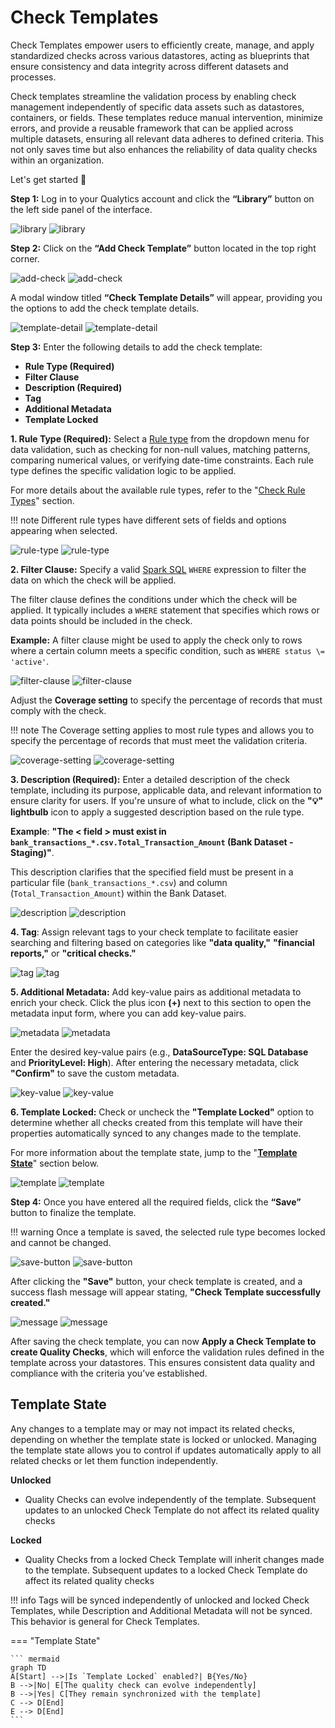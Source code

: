 # Check Templates

Check Templates empower users to efficiently create, manage, and apply standardized checks across various datastores, acting as blueprints that ensure consistency and data integrity across different datasets and processes. 

Check templates streamline the validation process by enabling check management independently of specific data assets such as datastores, containers, or fields. These templates reduce manual intervention, minimize errors, and provide a reusable framework that can be applied across multiple datasets, ensuring all relevant data adheres to defined criteria. This not only saves time but also enhances the reliability of data quality checks within an organization.

Let's get started 🚀

**Step 1:** Log in to your Qualytics account and click the **“Library”** button on the left side panel of the interface.

![library](../assets/checks/add-check-template/library-light-1.png#only-light)
![library](../assets/checks/add-check-template/library-dark-1.png#only-dark)

**Step 2:** Click on the **“Add Check Template”** button located in the top right corner.

![add-check](../assets/checks/add-check-template/add-check-light-2.png#only-light)
![add-check](../assets/checks/add-check-template/add-check-dark-2.png#only-dark)

A modal window titled **“Check Template Details”** will appear, providing you the options to add the check template details.

![template-detail](../assets/checks/add-check-template/template-detail-light-3.png#only-light)
![template-detail](../assets/checks/add-check-template/template-detail-dark-3.png#only-dark)

**Step 3:** Enter the following details to add the check template:

- **Rule Type (Required)**  
- **Filter Clause**  
- **Description (Required)**  
- **Tag**  
- **Additional Metadata**  
- **Template Locked**

**1. Rule Type (Required):** Select a [Rule type](https://userguide.qualytics.io/checks/overview-of-a-check/\#checks-tab:\~:text=to%20your%20Datastore-,Check%20Rule%20Types,-Rule%20Type) from the dropdown menu for data validation, such as checking for non-null values, matching patterns, comparing numerical values, or verifying date-time constraints. Each rule type defines the specific validation logic to be applied.

For more details about the available rule types, refer to the "[Check Rule Types](https://userguide.qualytics.io/checks/overview-of-a-check/\#checks-tab:\~:text=to%20your%20Datastore-,Check%20Rule%20Types,-Rule%20Type)" section.

!!! note 
    Different rule types have different sets of fields and options appearing when selected.

![rule-type](../assets/checks/add-check-template/rule-type-light-4.png#only-light)
![rule-type](../assets/checks/add-check-template/rule-type-dark-4.png#only-dark)

**2. Filter Clause:** Specify a valid [Spark SQL](https://spark.apache.org/docs/latest/sql-ref.html) `WHERE` expression to filter the data on which the check will be applied.

The filter clause defines the conditions under which the check will be applied. It typically includes a `WHERE` statement that specifies which rows or data points should be included in the check.

**Example:** A filter clause might be used to apply the check only to rows where a certain column meets a specific condition, such as `WHERE status \= 'active'`.

![filter-clause](../assets/checks/add-check-template/filter-clause-light-5.png#only-light)
![filter-clause](../assets/checks/add-check-template/filter-clause-dark-5.png#only-dark)

Adjust the **Coverage setting** to specify the percentage of records that must comply with the check.

!!! note 
    The Coverage setting applies to most rule types and allows you to specify the percentage of records that must meet the validation criteria. 

![coverage-setting](../assets/checks/add-check-template/coverage-setting-light-6.png#only-light)
![coverage-setting](../assets/checks/add-check-template/coverage-setting-dark-6.png#only-dark)

**3. Description (Required):** Enter a detailed description of the check template, including its purpose, applicable data, and relevant information to ensure clarity for users. If you're unsure of what to include, click on the **"💡"** **lightbulb** icon to apply a suggested description based on the rule type.

**Example**: **"The < field > must exist in `bank_transactions_*.csv.Total_Transaction_Amount` (Bank Dataset - Staging)"**.

This description clarifies that the specified field must be present in a particular file (`bank_transactions_*.csv`) and column (`Total_Transaction_Amount`) within the Bank Dataset. 

![description](../assets/checks/add-check-template/description-light-7.png#only-light)
![description](../assets/checks/add-check-template/description-dark-7.png#only-dark)

**4. Tag**: Assign relevant tags to your check template to facilitate easier searching and filtering based on categories like **"data quality,"** **"financial reports,"** or **"critical checks."**

![tag](../assets/checks/add-check-template/tag-light-8.png#only-light)
![tag](../assets/checks/add-check-template/tag-dark-8.png#only-dark)

**5. Additional Metadata:** Add key-value pairs as additional metadata to enrich your check. Click the plus icon **(+)** next to this section to open the metadata input form, where you can add key-value pairs.

![metadata](../assets/checks/add-check-template/metadata-light-8.png#only-light)
![metadata](../assets/checks/add-check-template/metadata-dark-8.png#only-dark)

Enter the desired key-value pairs (e.g., **DataSourceType: SQL Database** and **PriorityLevel: High**). After entering the necessary metadata, click **"Confirm"** to save the custom metadata.  

![key-value](../assets/checks/add-check-template/key-value-light-9.png#only-light)
![key-value](../assets/checks/add-check-template/key-value-dark-9.png#only-dark)

**6. Template Locked:** Check or uncheck the **"Template Locked"** option to determine whether all checks created from this template will have their properties automatically synced to any changes made to the template.

For more information about the template state, jump to the "[**Template State**](#template-state)" section below.  

![template](../assets/checks/add-check-template/template-light-10.png#only-light)
![template](../assets/checks/add-check-template/template-dark-10.png#only-dark)

**Step 4:** Once you have entered all the required fields, click the **“Save”** button to finalize the template.

!!! warning
    Once a template is saved, the selected rule type becomes locked and cannot be changed. 

![save-button](../assets/checks/add-check-template/save-button-light-11.png#only-light)
![save-button](../assets/checks/add-check-template/save-button-dark-11.png#only-dark)

After clicking the **"Save"** button, your check template is created, and a success flash message will appear stating, **"Check Template successfully created."**

![message](../assets/checks/add-check-template/message-light-12.png#only-light)
![message](../assets/checks/add-check-template/message-dark-12.png#only-dark)

After saving the check template, you can now **Apply a Check Template to create Quality Checks**, which will enforce the validation rules defined in the template across your datastores. This ensures consistent data quality and compliance with the criteria you’ve established.

## Template State

Any changes to a template may or may not impact its related checks, depending on whether the template state is locked or unlocked. Managing the template state allows you to control if updates automatically apply to all related checks or let them function independently.

**Unlocked**

- Quality Checks can evolve independently of the template. Subsequent updates to an unlocked Check Template do not affect its related quality checks

**Locked**

- Quality Checks from a locked Check Template will inherit changes made to the template. Subsequent updates to a locked Check Template do affect its related quality checks


!!! info 
    Tags will be synced independently of unlocked and locked Check Templates, while Description and Additional Metadata will not be synced. This behavior is general for Check Templates. 

=== "Template State"

    ``` mermaid
    graph TD
    A[Start] -->|Is `Template Locked` enabled?| B{Yes/No}
    B -->|No| E[The quality check can evolve independently]
    B -->|Yes| C[They remain synchronized with the template]
    C --> D[End]
    E --> D[End]
    ```